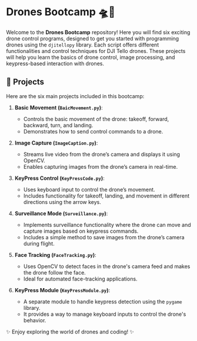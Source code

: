 # Drones Bootcamp 🛸🚁

Welcome to the **Drones Bootcamp** repository! Here you will find six exciting drone control programs, designed to get you started with programming drones using the `djitellopy` library. Each script offers different functionalities and control techniques for DJI Tello drones. These projects will help you learn the basics of drone control, image processing, and keypress-based interaction with drones.

## 🚀 Projects

Here are the six main projects included in this bootcamp:

1. **Basic Movement (`BaicMovement.py`)**:
   - Controls the basic movement of the drone: takeoff, forward, backward, turn, and landing.
   - Demonstrates how to send control commands to a drone.

2. **Image Capture (`ImageCaption.py`)**:
   - Streams live video from the drone’s camera and displays it using OpenCV.
   - Enables capturing images from the drone’s camera in real-time.

3. **KeyPress Control (`KeyPressCode.py`)**:
   - Uses keyboard input to control the drone’s movement.
   - Includes functionality for takeoff, landing, and movement in different directions using the arrow keys.

4. **Surveillance Mode (`Surveillance.py`)**:
   - Implements surveillance functionality where the drone can move and capture images based on keypress commands.
   - Includes a simple method to save images from the drone’s camera during flight.

5. **Face Tracking (`FaceTracking.py`)**:
   - Uses OpenCV to detect faces in the drone's camera feed and makes the drone follow the face.
   - Ideal for automated face-tracking applications.

6. **KeyPress Module (`KeyPressModule.py`)**:
   - A separate module to handle keypress detection using the `pygame` library.
   - It provides a way to manage keyboard inputs to control the drone's behavior.

✨ Enjoy exploring the world of drones and coding! ✨
